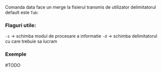 Comanda data face un merge la fisierul transmis de utilizator delimitatorul default este `Tab`:
### Flaguri utile:
`-s` → schimba modul de procesare a informatie 
`-d` → schimba delimitatorul cu care trebuie sa lucram 

### Exemple
#TODO

